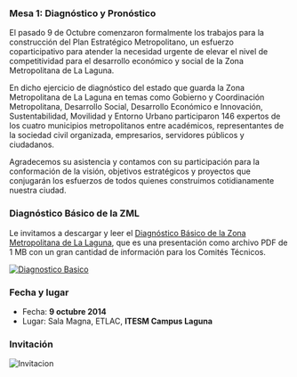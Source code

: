 
### Mesa 1: Diagnóstico y Pronóstico

El pasado 9 de Octubre comenzaron formalmente los trabajos para la construcción del Plan Estratégico Metropolitano, un esfuerzo coparticipativo para atender la necesidad urgente de elevar el nivel de competitividad para el desarrollo económico y social de la Zona Metropolitana de La Laguna.

En dicho ejercicio de diagnóstico del estado que guarda la Zona Metropolitana  de La Laguna en temas como Gobierno y Coordinación Metropolitana, Desarrollo Social, Desarrollo Económico e Innovación, Sustentabilidad, Movilidad y Entorno Urbano participaron 146 expertos de los cuatro municipios metropolitanos entre académicos, representantes de la sociedad civil organizada, empresarios, servidores públicos y ciudadanos.

Agradecemos su asistencia y contamos con su participación para la conformación de la visión,  objetivos estratégicos y proyectos que conjugarán los esfuerzos de todos quienes construimos cotidianamente nuestra ciudad.

### Diagnóstico Básico de la ZML

Le invitamos a descargar y leer el [Diagnóstico Básico de la Zona Metropolitana de La Laguna](http://trcimplan.gob.mx/plan-estrategico-metropolitano/plan-estrategico-metropolitano-diagnostico-basico-zml.pdf), que es una presentación como archivo PDF de 1 MB con un gran cantidad de información para los Comités Técnicos.

<a href="http://trcimplan.gob.mx/plan-estrategico-metropolitano/plan-estrategico-metropolitano-diagnostico-basico-zml.pdf" target="_blank"><img class="img-responsive contenido-imagen" src="datos-generales/diagnostico-basico.jpg" alt="Diagnostico Basico"></a>

### Fecha y lugar

* Fecha: **9 octubre 2014**
* Lugar: Sala Magna, ETLAC, **ITESM Campus Laguna**

### Invitación

<img class="img-responsive" src="datos-generales/invitacion.jpg" alt="Invitacion">
